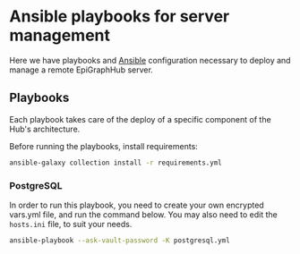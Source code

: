 # Ansible playbooks for server management
Here we have playbooks and [Ansible](https://docs.ansible.com/ansible/latest) configuration necessary to deploy and manage a remote EpiGraphHub server.

## Playbooks
Each playbook takes care of the deploy of a specific component of the Hub's architecture.

Before running the playbooks, install requirements:
```bash
ansible-galaxy collection install -r requirements.yml
```
### PostgreSQL
In order to run this playbook, you  need to create your own encrypted vars.yml file, and run the command below. You may also need to edit the `hosts.ini` file, to suit your needs.
```bash
ansible-playbook --ask-vault-password -K postgresql.yml
```
